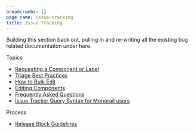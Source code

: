 ```yaml
---
breadcrumbs: []
page_name: issue-tracking
title: Issue Tracking
---
```


Building this section back out, pulling in and re-writing all the existing bug
related documentation under here.

Topics

*   [Requesting a Component or
            Label](/issue-tracking/requesting-a-component-or-label)
*   [Triage Best
            Practices](/for-testers/bug-reporting-guidelines/triage-best-practices)
*   [How to Bulk Edit](https://developers.google.com/issue-tracker/guides/edit-issue-bulk)
*   [Editing Components](/issue-tracking/editing-components)
*   [Frequently Asked Questions](/for-testers/faq)
*   [Issue Tracker Query Syntax for Monorail users](/for-testers/query-syntax)


Process

*   [Release Block Guidelines](https://chromium.googlesource.com/chromium/src/+/HEAD/docs/process/release_blockers.md)
